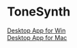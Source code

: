 # ToneSynth
[Desktop App for Win](https://drive.google.com/open?id=171XiP-DMXLLhFa8WNXL7Ypxu3T7HaU8u)  
[Desktop App for Mac](https://drive.google.com/open?id=1Djnuihvq3WjYpak__liStpnyHwN5ZEa5)
